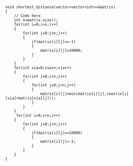	void shortest_distance(vector<vector<int>>&matrix)
	{
	    // Code here
	    int n=matrix.size();
	    for(int i=0;i<n;i++)
	    {
	        for(int j=0;j<n;j++)
	        {
	            if(matrix[i][j]==-1)
	            {
	                matrix[i][j]=10000;
	            }
	        }
	    }
	    for(int via=0;via<n;via++)
	    {
	        for(int i=0;i<n;i++)
	        {
	            for(int j=0;j<n;j++)
	            {
	                matrix[i][j]=min(matrix[i][j],(matrix[i][via]+matrix[via][j]));
	            }
	        }
	    }
	     for(int i=0;i<n;i++)
	    {
	        for(int j=0;j<n;j++)
	        {
	            if(matrix[i][j]==10000)
	            {
	                matrix[i][j]=-1;
	            }
	        }
	    }
	}